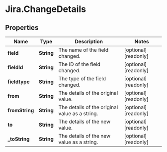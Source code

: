 # Jira.ChangeDetails

## Properties

Name | Type | Description | Notes
------------ | ------------- | ------------- | -------------
**field** | **String** | The name of the field changed. | [optional] [readonly] 
**fieldId** | **String** | The ID of the field changed. | [optional] [readonly] 
**fieldtype** | **String** | The type of the field changed. | [optional] [readonly] 
**from** | **String** | The details of the original value. | [optional] [readonly] 
**fromString** | **String** | The details of the original value as a string. | [optional] [readonly] 
**to** | **String** | The details of the new value. | [optional] [readonly] 
**_toString** | **String** | The details of the new value as a string. | [optional] [readonly] 


